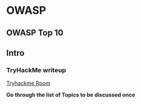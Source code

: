 # OWASP

## OWASP Top 10
## Intro

### TryHackMe writeup

[Tryhackme Room](https://tryhackme.com/room/owasptop10)

**Go through the list of Topics to be discussed once**

